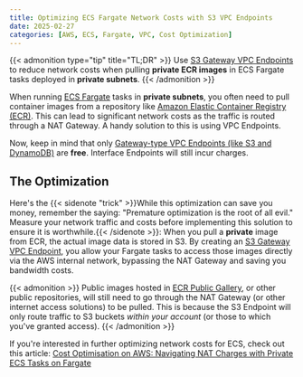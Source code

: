 ```yaml
---
title: Optimizing ECS Fargate Network Costs with S3 VPC Endpoints
date: 2025-02-27
categories: [AWS, ECS, Fargate, VPC, Cost Optimization]
---
```


{{< admonition type="tip" title="TL;DR" >}}
Use [S3 Gateway VPC Endpoints](https://docs.aws.amazon.com/vpc/latest/privatelink/vpc-endpoints-s3.html) to reduce network costs when pulling **private ECR images** in ECS Fargate tasks deployed in **private subnets**.
{{< /admonition >}}

When running [ECS Fargate](https://docs.aws.amazon.com/AmazonECS/latest/developerguide/AWS_Fargate.html) tasks in **private subnets**, you often need to pull container images from a repository like [Amazon Elastic Container Registry (ECR)](https://docs.aws.amazon.com/AmazonECR/latest/userguide/what-is-ecr.html). This can lead to significant network costs as the traffic is routed through a NAT Gateway. A handy solution to this is using VPC Endpoints.

Now, keep in mind that only [Gateway-type VPC Endpoints (like S3 and DynamoDB)](https://docs.aws.amazon.com/vpc/latest/privatelink/gateway-endpoints.html) are **free**. Interface Endpoints will still incur charges.

## The Optimization

Here's the {{< sidenote "trick" >}}While this optimization can save you money, remember the saying: "Premature optimization is the root of all evil."  Measure your network traffic and costs before implementing this solution to ensure it is worthwhile.{{< /sidenote >}}: When you pull a **private** image from ECR, the actual image data is stored in S3. By creating an [S3 Gateway VPC Endpoint](https://docs.aws.amazon.com/vpc/latest/privatelink/vpc-endpoints-s3.html), you allow your Fargate tasks to access those images directly via the AWS internal network, bypassing the NAT Gateway and saving you bandwidth costs.

{{< admonition >}}
Public images hosted in [ECR Public Gallery](https://gallery.ecr.aws/), or other public repositories, will still need to go through the NAT Gateway (or other internet access solutions) to be pulled. This is because the S3 Endpoint will only route traffic to S3 buckets *within your account* (or those to which you've granted access).
{{< /admonition >}}

If you're interested in further optimizing network costs for ECS, check out this article: [Cost Optimisation on AWS: Navigating NAT Charges with Private ECS Tasks on Fargate](https://dev.to/chayanikaa/cost-optimisation-on-aws-navigating-nat-charges-with-private-ecs-tasks-on-fargate-21lp)
